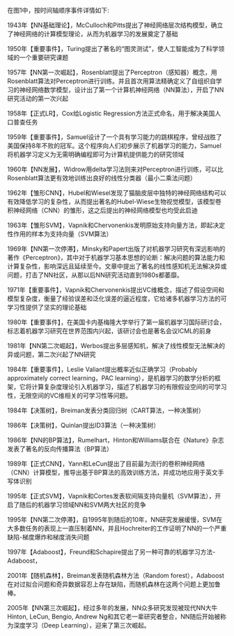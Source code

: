 

<!--
 * @version:
 * @Author:  StevenJokess https://github.com/StevenJokess
 * @Date: 2020-12-27 17:48:47
 * @LastEditors:  StevenJokess https://github.com/StevenJokess
 * @LastEditTime: 2020-12-27 17:48:58
 * @Description:
 * @TODO::
 * @Reference:https://kangcai.github.io/2018/10/30/ml-overall-2/
-->

在图1中，按时间轴顺序事件详情如下:

1943年【NN基础理论】，McCulloch和Pitts提出了神经网络层次结构模型，确立了神经网络的计算模型理论，从而为机器学习的发展奠定了基础

1950年【重要事件】，Turing提出了著名的“图灵测试”，使人工智能成为了科学领域的一个重要研究课题

1957年【NN第一次崛起】，Rosenblatt提出了Perceptron（感知器）概念，用Rosenblatt算法对Perceptron进行训练。并且首次用算法精确定义了自组织自学习的神经网络数学模型，设计出了第一个计算机神经网络（NN算法），开启了NN研究活动的第一次兴起

1958年【正式LR】，Cox给Logistic Regression方法正式命名，用于解决美国人口普查任务

1959年【重要事件】，Samuel设计了一个具有学习能力的跳棋程序，曾经战胜了美国保持8年不败的冠军。这个程序向人们初步展示了机器学习的能力，Samuel将机器学习定义为无需明确编程即可为计算机提供能力的研究领域

1960年【NN发展】，Widrow用delta学习法则来对Perceptron进行训练，可以比Rosenblatt算法更有效地训练出良好的线性分类器（最小二乘法问题）

1962年【雏形CNN】，Hubel和Wiesel发现了猫脑皮层中独特的神经网络结构可以有效降低学习的复杂性，从而提出著名的Hubel-Wiese生物视觉模型，该模型卷积神经网络（CNN）的雏形，这之后提出的神经网络模型也均受此启迪

1963年【雏形SVM】，Vapnik和Chervonenkis发明原始支持向量方法，即起决定性作用的样本为支持向量（SVM算法）

1969年【NN第一次停滞】，Minsky和Papert出版了对机器学习研究有深远影响的著作《Perceptron》，其中对于机器学习基本思想的论断：解决问题的算法能力和计算复杂性，影响深远且延续至今。文章中提出了著名的线性感知机无法解决异或问题，打击了NN社区，从那以后NN研究活动直到1980s都萎靡。

1971年【重要事件】，Vapnik和Chervonenkis提出VC维概念，描述了假设空间和模型复杂度，衡量了经验误差和泛化误差的逼近程度，它给诸多机器学习方法的可学习性提供了坚实的理论基础

1980年【重要事件】，在美国卡内基梅隆大学举行了第一届机器学习国际研讨会，标志着机器学习研究在世界范围内兴起，该研讨会也是著名会议ICML的前身

1981年【NN第二次崛起】，Werbos提出多层感知机，解决了线性模型无法解决的异或问题，第二次兴起了NN研究

1984年【重要事件】，Leslie Valiant提出概率近似正确学习（Probably approximately correct learning，PAC learning），是机器学习的数学分析的框架，它将计算复杂度理论引入机器学习，描述了机器学习的有限假设空间的可学习性，无限空间的VC维相关的可学习性等问题。

1984年【决策树】，Breiman发表分类回归树（CART算法，一种决策树）

1986年【决策树】，Quinlan提出ID3算法（一种决策树）

1986年【NN的BP算法】，Rumelhart，Hinton和Williams联合在《Nature》杂志发表了著名的反向传播算法（BP算法）

1989年【正式CNN】，Yann和LeCun提出了目前最为流行的卷积神经网络（CNN）计算模型，推导出基于BP算法的高效训练方法，并成功地应用于英文手写体识别

1995年【正式SVM】，Vapnik和Cortes发表软间隔支持向量机（SVM算法），开启了随后的机器学习领域NN和SVM两大社区的竞争

1995年【NN第二次停滞】，自1995年到随后的10年，NN研究发展缓慢，SVM在大多数任务的表现上一直压制着NN，并且Hochreiter的工作证明了NN的一个严重缺陷-梯度爆炸和梯度消失问题

1997年【Adaboost】，Freund和Schapire提出了另一种可靠的机器学习方法-Adaboost，

2001年【随机森林】，Breiman发表随机森林方法（Random forest），Adaboost在对过拟合问题和奇异数据容忍上存在缺陷，而随机森林在这两个问题上更加鲁棒。

2005年【NN第三次崛起】，经过多年的发展，NN众多研究发现被现代NN大牛Hinton, LeCun, Bengio, Andrew Ng和其它老一辈研究者整合，NN随后开始被称为深度学习（Deep Learning），迎来了第三次崛起。
